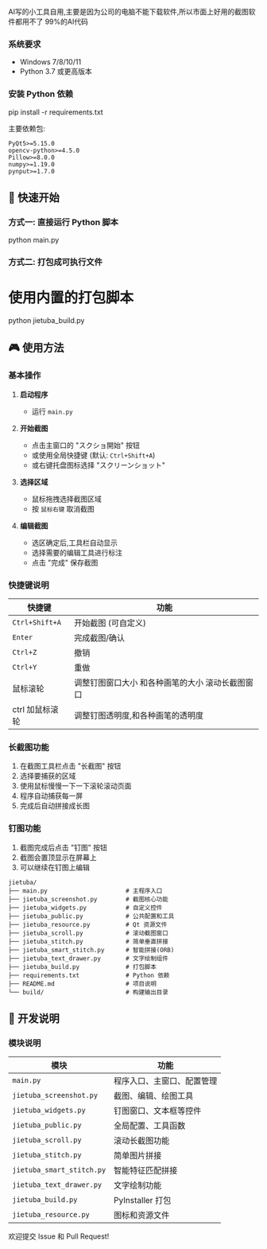AI写的小工具自用,主要是因为公司的电脑不能下载软件,所以市面上好用的截图软件都用不了
99%的AI代码


### 系统要求
- Windows 7/8/10/11
- Python 3.7 或更高版本

### 安装 Python 依赖

pip install -r requirements.txt

主要依赖包:
```
PyQt5>=5.15.0
opencv-python>=4.5.0
Pillow>=8.0.0
numpy>=1.19.0
pynput>=1.7.0
```

## 🚀 快速开始

### 方式一: 直接运行 Python 脚本

python main.py


### 方式二: 打包成可执行文件

# 使用内置的打包脚本
python jietuba_build.py

## 🎮 使用方法

### 基本操作

1. **启动程序**
   - 运行 `main.py` 

2. **开始截图**
   - 点击主窗口的 "スクショ開始" 按钮
   - 或使用全局快捷键 (默认: `Ctrl+Shift+A`)
   - 或右键托盘图标选择 "スクリーンショット"

3. **选择区域**
   - 鼠标拖拽选择截图区域
   - 按 `鼠标右键` 取消截图

4. **编辑截图**
   - 选区确定后,工具栏自动显示
   - 选择需要的编辑工具进行标注
   - 点击 "完成" 保存截图

### 快捷键说明

| 快捷键 | 功能 |
|-------|------|
| `Ctrl+Shift+A` | 开始截图 (可自定义) |
| `Enter` | 完成截图/确认 |
| `Ctrl+Z` | 撤销 |
| `Ctrl+Y` | 重做 |
| 鼠标滚轮|调整钉图窗口大小 和各种画笔的大小 滚动长截图窗口|
|ctrl 加鼠标滚轮|调整钉图透明度,和各种画笔的透明度|

### 长截图功能

1. 在截图工具栏点击 "长截图" 按钮
2. 选择要捕获的区域
3. 使用鼠标慢慢一下一下滚轮滚动页面
4. 程序自动捕获每一屏
5. 完成后自动拼接成长图

### 钉图功能

1. 截图完成后点击 "钉图" 按钮
2. 截图会置顶显示在屏幕上
3. 可以继续在钉图上编辑

```
jietuba/
├── main.py                      # 主程序入口
├── jietuba_screenshot.py        # 截图核心功能
├── jietuba_widgets.py           # 自定义控件
├── jietuba_public.py            # 公共配置和工具
├── jietuba_resource.py          # Qt 资源文件
├── jietuba_scroll.py            # 滚动截图窗口
├── jietuba_stitch.py            # 简单垂直拼接
├── jietuba_smart_stitch.py      # 智能拼接(ORB)
├── jietuba_text_drawer.py       # 文字绘制组件
├── jietuba_build.py             # 打包脚本
├── requirements.txt             # Python 依赖
├── README.md                    # 项目说明
└── build/                       # 构建输出目录
```

## 🔧 开发说明

### 模块说明

| 模块 | 功能 |
|-----|------|
| `main.py` | 程序入口、主窗口、配置管理 |
| `jietuba_screenshot.py` | 截图、编辑、绘图工具 |
| `jietuba_widgets.py` | 钉图窗口、文本框等控件 |
| `jietuba_public.py` | 全局配置、工具函数 |
| `jietuba_scroll.py` | 滚动长截图功能 |
| `jietuba_stitch.py` | 简单图片拼接 |
| `jietuba_smart_stitch.py` | 智能特征匹配拼接 |
| `jietuba_text_drawer.py` | 文字绘制功能 |
| `jietuba_build.py` | PyInstaller 打包 |
| `jietuba_resource.py` | 图标和资源文件 |


欢迎提交 Issue 和 Pull Request!
